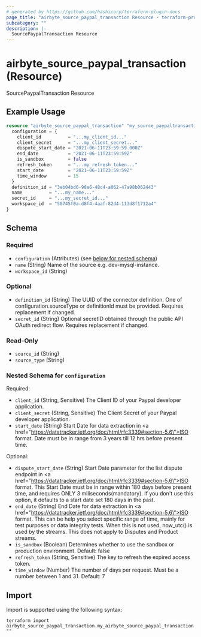 ```yaml
---
# generated by https://github.com/hashicorp/terraform-plugin-docs
page_title: "airbyte_source_paypal_transaction Resource - terraform-provider-airbyte"
subcategory: ""
description: |-
  SourcePaypalTransaction Resource
---
```


# airbyte_source_paypal_transaction (Resource)

SourcePaypalTransaction Resource

## Example Usage

```terraform
resource "airbyte_source_paypal_transaction" "my_source_paypaltransaction" {
  configuration = {
    client_id          = "...my_client_id..."
    client_secret      = "...my_client_secret..."
    dispute_start_date = "2021-06-11T23:59:59.000Z"
    end_date           = "2021-06-11T23:59:59Z"
    is_sandbox         = false
    refresh_token      = "...my_refresh_token..."
    start_date         = "2021-06-11T23:59:59Z"
    time_window        = 15
  }
  definition_id = "3eb04bd6-98a6-48c4-a062-47a98b062443"
  name          = "...my_name..."
  secret_id     = "...my_secret_id..."
  workspace_id  = "50745f0a-d8f4-4aaf-82d4-113d8f1712a4"
}
```

<!-- schema generated by tfplugindocs -->
## Schema

### Required

- `configuration` (Attributes) (see [below for nested schema](#nestedatt--configuration))
- `name` (String) Name of the source e.g. dev-mysql-instance.
- `workspace_id` (String)

### Optional

- `definition_id` (String) The UUID of the connector definition. One of configuration.sourceType or definitionId must be provided. Requires replacement if changed.
- `secret_id` (String) Optional secretID obtained through the public API OAuth redirect flow. Requires replacement if changed.

### Read-Only

- `source_id` (String)
- `source_type` (String)

<a id="nestedatt--configuration"></a>
### Nested Schema for `configuration`

Required:

- `client_id` (String, Sensitive) The Client ID of your Paypal developer application.
- `client_secret` (String, Sensitive) The Client Secret of your Paypal developer application.
- `start_date` (String) Start Date for data extraction in <a href=\"https://datatracker.ietf.org/doc/html/rfc3339#section-5.6\">ISO format</a>. Date must be in range from 3 years till 12 hrs before present time.

Optional:

- `dispute_start_date` (String) Start Date parameter for the list dispute endpoint in <a href=\"https://datatracker.ietf.org/doc/html/rfc3339#section-5.6\">ISO format</a>. This Start Date must be in range within 180 days before present time, and requires ONLY 3 miliseconds(mandatory). If you don't use this option, it defaults to a start date set 180 days in the past.
- `end_date` (String) End Date for data extraction in <a href=\"https://datatracker.ietf.org/doc/html/rfc3339#section-5.6\">ISO format</a>. This can be help you select specific range of time, mainly for test purposes  or data integrity tests. When this is not used, now_utc() is used by the streams. This does not apply to Disputes and Product streams.
- `is_sandbox` (Boolean) Determines whether to use the sandbox or production environment. Default: false
- `refresh_token` (String, Sensitive) The key to refresh the expired access token.
- `time_window` (Number) The number of days per request. Must be a number between 1 and 31. Default: 7

## Import

Import is supported using the following syntax:

```shell
terraform import airbyte_source_paypal_transaction.my_airbyte_source_paypal_transaction ""
```
